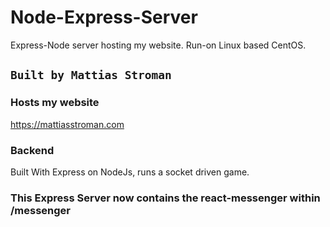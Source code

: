# Node-Express-Server
Express-Node server hosting my website. Run-on Linux based CentOS.

## `Built by Mattias Stroman`

### Hosts my website

https://mattiasstroman.com

### Backend

Built With Express on NodeJs, runs a socket driven game. 


### This Express Server now contains the react-messenger within /messenger